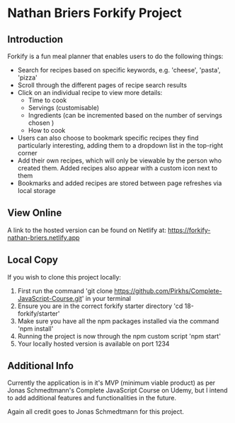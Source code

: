 # Nathan Briers Forkify Project 

## Introduction

Forkify is a fun meal planner that enables users to do the following things:
- Search for recipes based on specific keywords, e.g. 'cheese', 'pasta', 'pizza'
- Scroll through the different pages of recipe search results
- Click on an individual recipe to view more details:
    - Time to cook
    - Servings (customisable)
    - Ingredients (can be incremented based on the number of servings chosen )
    - How to cook
- Users can also choose to bookmark specific recipes they find particularly interesting, adding them to a dropdown list in the top-right corner
- Add their own recipes, which will only be viewable by the person who created them. Added recipes also appear with a custom icon next to them
- Bookmarks and added recipes are stored between page refreshes via local storage


## View Online

A link to the hosted version can be found on Netlify at: https://forkify-nathan-briers.netlify.app

## Local Copy

If you wish to clone this project locally:
1. First run the command 'git clone https://github.com/Pirkhs/Complete-JavaScript-Course.git' in your terminal
2. Ensure you are in the correct forkify starter directory 'cd 18-forkify/starter'
3. Make sure you have all the npm packages installed via the command 'npm install'
4. Running the project is now through the npm custom script 'npm start'
5. Your locally hosted version is available on port 1234

## Additional Info

Currently the application is in it's MVP (minimum viable product) as per Jonas Schmedtmann's Complete JavaScript Course on Udemy, but I intend to add additional features and functionalities in the future.

Again all credit goes to Jonas Schmedtmann for this project.
